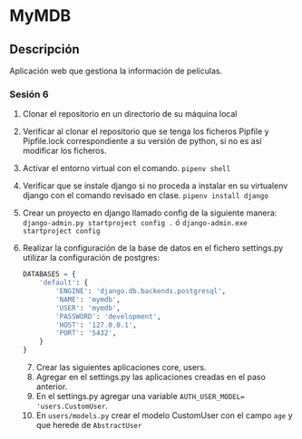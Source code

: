 # MyMDB

## Descripción
Aplicación web que gestiona la información de películas.  

### Sesión 6
1. Clonar el repositorio en un directorio de su máquina local
2. Verificar al clonar el repositorio que se tenga los ficheros Pipfile y Pipfile.lock correspondiente a su versión de python, si no es así modificar los ficheros.
3. Activar el entorno virtual con el comando.
    `pipenv shell`
4. Verificar que se instale django si no proceda a instalar en su virtualenv django con el comando revisado en clase.
    `pipenv install django`
5. Crear un proyecto en django llamado config de la siguiente manera:
    `django-admin.py startproject config .` ó `django-admin.exe startproject config`
6. Realizar la configuración de la base de datos en el fichero settings.py utilizar la configuración de postgres:
    ```python
    DATABASES = {
        'default': {
            'ENGINE': 'django.db.backends.postgresql',
            'NAME': 'mymdb',
            'USER': 'mymdb',
            'PASSWORD': 'development',
            'HOST': '127.0.0.1',
            'PORT': '5432',
        }
    }       
    ```
    
    7. Crear las siguientes aplicaciones core, users.
    8. Agregar en el settings.py las aplicaciones creadas en el paso anterior.
    9. En el settings.py agregar una variable `AUTH_USER_MODEL= 'users.CustomUser`.
    10. En `users/models.py` crear el modelo CustomUser con el campo `age` y que herede de `AbstractUser`
